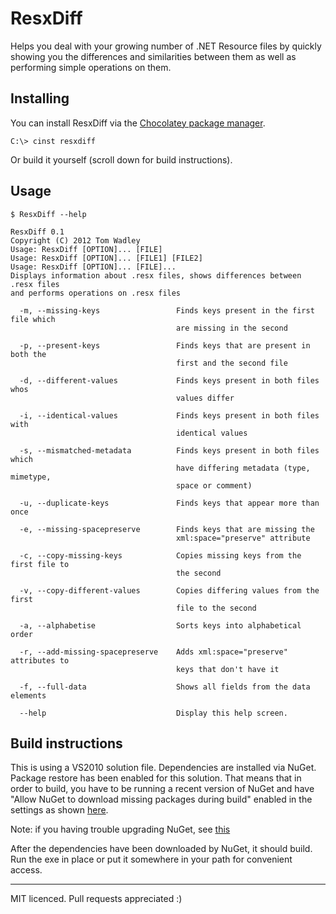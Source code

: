 # ResxDiff

Helps you deal with your growing number of .NET Resource files by quickly showing you the differences and similarities between them as well as performing simple operations on them.

## Installing

You can install ResxDiff via the [Chocolatey package manager](http://chocolatey.org/packages/resxdiff).

`C:\> cinst resxdiff`

Or build it yourself (scroll down for build instructions).

## Usage

`$ ResxDiff --help`
    
    ResxDiff 0.1
    Copyright (C) 2012 Tom Wadley
    Usage: ResxDiff [OPTION]... [FILE]
    Usage: ResxDiff [OPTION]... [FILE1] [FILE2]
    Usage: ResxDiff [OPTION]... [FILE]...
    Displays information about .resx files, shows differences between .resx files
    and performs operations on .resx files
    
      -m, --missing-keys                 Finds keys present in the first file which
                                         are missing in the second

      -p, --present-keys                 Finds keys that are present in both the
                                         first and the second file

      -d, --different-values             Finds keys present in both files whos
                                         values differ

      -i, --identical-values             Finds keys present in both files with
                                         identical values

      -s, --mismatched-metadata          Finds keys present in both files which
                                         have differing metadata (type, mimetype,
                                         space or comment)

      -u, --duplicate-keys               Finds keys that appear more than once

      -e, --missing-spacepreserve        Finds keys that are missing the
                                         xml:space="preserve" attribute

      -c, --copy-missing-keys            Copies missing keys from the first file to
                                         the second

      -v, --copy-different-values        Copies differing values from the first
                                         file to the second

      -a, --alphabetise                  Sorts keys into alphabetical order

      -r, --add-missing-spacepreserve    Adds xml:space="preserve" attributes to
                                         keys that don't have it

      -f, --full-data                    Shows all fields from the data elements

      --help                             Display this help screen.

## Build instructions

This is using a VS2010 solution file. Dependencies are installed via NuGet. Package restore has been enabled for this solution. That means that in order to build, you have to be running a recent version of NuGet and have "Allow NuGet to download missing packages during build" enabled in the settings as shown [here](http://docs.nuget.org/docs/workflows/using-nuget-without-committing-packages).

Note: if you having trouble upgrading NuGet, see [this](http://docs.nuget.org/docs/reference/known-issues#Upgrading_to_latest_NuGet_from_an_older_version_causes_a_signature_verification_error.)

After the dependencies have been downloaded by NuGet, it should build. Run the exe in place or put it somewhere in your path for convenient access.

---

MIT licenced. Pull requests appreciated :)

